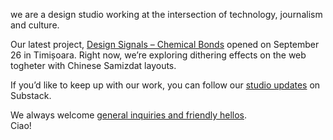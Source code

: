 we are a design studio working at the intersection of technology, journalism and culture.


Our latest project, [Design Signals – Chemical Bonds](https://faber.ro/eveniment/design-signals-expozitia-legaturi-chimice/) opened on September 26 in Timișoara. Right now, we’re exploring dithering effects on the web togheter with Chinese Samizdat layouts.

If you’d like to keep up with our work, you can follow our [studio updates](https://krisenstab.substack.com) on Substack. 

We always welcome [general inquiries and friendly hellos](mailto:hi@thometnanni.net).   
Ciao!
<!-- Fidel, Giacomo and Julian. <br> -->
